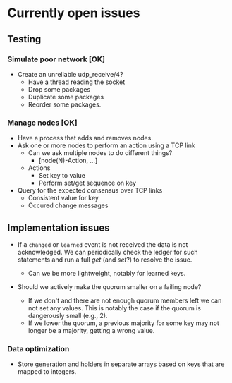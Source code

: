 # Currently open issues

## Testing

### Simulate poor network						[OK]

  - Create an unreliable udp_receive/4?
    - Have a thread reading the socket
    - Drop some packages
    - Duplicate some packages
    - Reorder some packages.

### Manage nodes							[OK]

  - Have a process that adds and removes nodes.
  - Ask one or more nodes to perform an action using a TCP link
    - Can we ask multiple nodes to do different things?
      - [node(N)-Action, ...]
    - Actions
      - Set key to value
      - Perform set/get sequence on key
  - Query for the expected consensus over TCP links
    - Consistent value for key
    - Occured change messages

## Implementation issues

  - If a `changed` or `learned` event is not received the data is not
    acknowledged.  We can periodically check the ledger for such statements
    and run a full _get_ (and _set_?) to resolve the issue.
    - Can we be more lightweight, notably for learned keys.

  - Should we actively make the quorum smaller on a failing node?
    - If we don't and there are not enough quorum members left we
      can not set any values.  This is notably the case if the
      quorum is dangerously small (e.g., 2).
    - If we lower the quorum, a previous majority for some key may
      not longer be a majority, getting a wrong value.

### Data optimization

  - Store generation and holders in separate arrays based on keys
    that are mapped to integers.
